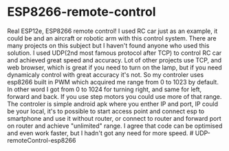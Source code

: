 # ESP8266-remote-control
Real ESP12e, ESP8266 remote control! I used RC car just as an example, it could be and an aircraft or robotic arm with this control system. There are many projects on this subject but I haven't found anyone who used this solution. I used UDP(2nd most famous protocol after TCP) to control RC car and achieved great speed and accuracy. Lot of other projects use TCP, and web browser, which is great if you need to turn on the lamp, but if you need dynamicaly control with great accuracy it's not. So my controler uses esp8266 built in PWM which acquired me range from 0 to 1023 by default. In other word I got from 0 to 1024 for turning right, and same for left, forward and back. If you use step motors you could use more of that range. The controler is simple android apk where you enther IP and port, IP could be your local, it's to possible to start access point and connect esp to smartphone and use it without router, or connect to router and forward port on router and achieve "unlimited" range. I agree that code can be optimised and even work faster, but I hadn't got any need for more speed.
#   U D P - r e m o t e C o n t r o l - e s p 8 2 6 6  
 